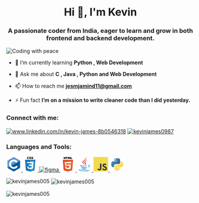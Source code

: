<h1 align="center">Hi 👋, I'm Kevin</h1>
<h3 align="center">A passionate coder from India, eager to learn and grow in both frontend and backend development.</h3>
<img  width ="800" alt="Coding with peace" src="https://user-images.githubusercontent.com/74038190/212750999-42ff8a64-dad8-4772-9648-849968543991.gif">

- 🌱 I’m currently learning **Python , Web Development**

- 💬 Ask me about **C , Java , Python and Web Development**

- 📫 How to reach me **jesmjamind11@gmail.com**

- ⚡ Fun fact **I’m on a mission to write cleaner code than I did yesterday.**

<h3 align="left">Connect with me:</h3>
<p align="left">
<a href="https://linkedin.com/in/www.linkedin.com/in/kevin-james-8b0546318" target="blank"><img align="center" src="https://raw.githubusercontent.com/rahuldkjain/github-profile-readme-generator/master/src/images/icons/Social/linked-in-alt.svg" alt="www.linkedin.com/in/kevin-james-8b0546318" height="30" width="40" /></a>
<a href="https://instagram.com/kevinjames0987" target="blank"><img align="center" src="https://raw.githubusercontent.com/rahuldkjain/github-profile-readme-generator/master/src/images/icons/Social/instagram.svg" alt="kevinjames0987" height="30" width="40" /></a>
</p>

<h3 align="left">Languages and Tools:</h3>
<p align="left"> <a href="https://www.cprogramming.com/" target="_blank" rel="noreferrer"> <img src="https://raw.githubusercontent.com/devicons/devicon/master/icons/c/c-original.svg" alt="c" width="40" height="40"/> </a> <a href="https://www.w3schools.com/css/" target="_blank" rel="noreferrer"> <img src="https://raw.githubusercontent.com/devicons/devicon/master/icons/css3/css3-original-wordmark.svg" alt="css3" width="40" height="40"/> </a> <a href="https://www.figma.com/" target="_blank" rel="noreferrer"> <img src="https://www.vectorlogo.zone/logos/figma/figma-icon.svg" alt="figma" width="40" height="40"/> </a> <a href="https://www.w3.org/html/" target="_blank" rel="noreferrer"> <img src="https://raw.githubusercontent.com/devicons/devicon/master/icons/html5/html5-original-wordmark.svg" alt="html5" width="40" height="40"/> </a> <a href="https://www.java.com" target="_blank" rel="noreferrer"> <img src="https://raw.githubusercontent.com/devicons/devicon/master/icons/java/java-original.svg" alt="java" width="40" height="40"/> </a> <a href="https://developer.mozilla.org/en-US/docs/Web/JavaScript" target="_blank" rel="noreferrer"> <img src="https://raw.githubusercontent.com/devicons/devicon/master/icons/javascript/javascript-original.svg" alt="javascript" width="40" height="40"/> </a> <a href="https://www.python.org" target="_blank" rel="noreferrer"> <img src="https://raw.githubusercontent.com/devicons/devicon/master/icons/python/python-original.svg" alt="python" width="40" height="40"/> </a> </p>

<p><img align="left" src="https://github-readme-stats.vercel.app/api/top-langs?username=kevinjames005&show_icons=true&locale=en&layout=compact" alt="kevinjames005" /></p>

<p>&nbsp;<img align="center" src="https://github-readme-stats.vercel.app/api?username=kevinjames005&show_icons=true&locale=en" alt="kevinjames005" /></p>

<p><img align="center" src="https://github-readme-streak-stats.herokuapp.com/?user=kevinjames005&" alt="kevinjames005" /></p>
